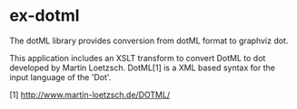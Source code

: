 # ex-dotml
The dotML library provides conversion from dotML format to graphviz dot.

This application includes an XSLT transform to convert DotML to dot developed by Martin Loetzsch. 
DotML[1] is a XML based syntax for the input language of the 'Dot'.

[1] http://www.martin-loetzsch.de/DOTML/

